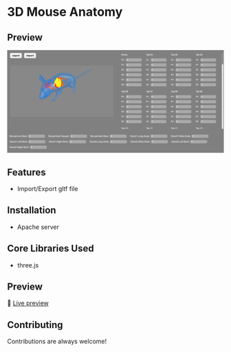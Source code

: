 # 3D Mouse Anatomy


## Preview
![App Screenshot](/assets/images/preview.png)


## Features

- Import/Export gltf file


## Installation

- Apache server


## Core Libraries Used

- three.js


## Preview

🚀 [Live preview](https://3d-mouse-anatomy.vercel.app/)


## Contributing

Contributions are always welcome!